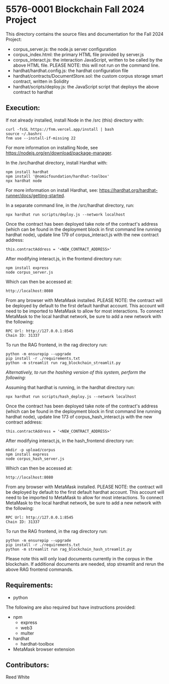# 5576-0001 Blockchain Fall 2024 Project

This directory contains the source files and documentation for the Fall 2024 Project:

* corpus_server.js: the node.js server configuration
* corpus_index.html: the primary HTML file provided by server.js
* corpus_interact.js: the interaction JavaScript, written to be called by the above HTML file.  PLEASE NOTE: this will not run on the command line.
* hardhat/hardhat.config.js: the hardhat configuration file
* hardhat/contracts/DocumentStore.sol: the custom corpus storage smart contract, written in Solidity
* hardhat/scripts/deploy.js: the JavaScript script that deploys the above contract to hardhat

## Execution:

If not already installed, install Node in the /src (this) directory with:

```
curl -fsSL https://fnm.vercel.app/install | bash
source ~/.bashrc
fnm use --install-if-missing 22
```

For more information on installing Node, see https://nodejs.org/en/download/package-manager.

In the /src/hardhat directory, install Hardhat with:

```
npm install hardhat
npm install '@nomicfoundation/hardhat-toolbox'
npx hardhat node
```

For more information on install Hardhat, see: https://hardhat.org/hardhat-runner/docs/getting-started.

In a separate command line, in the /src/hardhat directory, run:

```
npx hardhat run scripts/deploy.js --network localhost
```

Once the contract has been deployed take note of the contract's address (which can be found in the deployment block in first command line running hardhat node), update line 179 of corpus_interact.js with the new contract address:

```
this.contractAddress = '<NEW_CONTRACT_ADDRESS>'
```

After modifying interact.js, in the frontend directory run:

```
npm install express
node corpus_server.js
```

Which can then be accessed at:

```
http://localhost:8080
```

From any browser with MetaMask installed. PLEASE NOTE: the contract will be deployed by default to the first default hardhat account. This account will need to be imported to MetaMask to allow for most interactions.  To connect MetaMask to the local hardhat network, be sure to add a new network with the following:

```
RPC Url: http://127.0.0.1:8545
Chain ID: 31337
```

To run the RAG frontend, in the rag directory run:

```
python -m ensurepip --upgrade
pip install -r ./requirements.txt
python -m streamlit run rag_blockchain_streamlit.py
```

*Alternatively, to run the hashing version of this system, perform the following:*

Assuming that hardhat is running, in the hardhat directory run:

```
npx hardhat run scripts/hash_deploy.js --network localhost
```

Once the contract has been deployed take note of the contract's address (which can be found in the deployment block in first command line running hardhat node), update line 173 of corpus_hash_interact.js with the new contract address:

```
this.contractAddress = '<NEW_CONTRACT_ADDRESS>'
```

After modifying interact.js, in the hash_frontend directory run:

```
mkdir -p upload/corpus
npm install express
node corpus_hash_server.js
```

Which can then be accessed at:

```
http://localhost:8080
```

From any browser with MetaMask installed. PLEASE NOTE: the contract will be deployed by default to the first default hardhat account. This account will need to be imported to MetaMask to allow for most interactions.  To connect MetaMask to the local hardhat network, be sure to add a new network with the following:

```
RPC Url: http://127.0.0.1:8545
Chain ID: 31337
```

To run the RAG frontend, in the rag directory run:

```
python -m ensurepip --upgrade
pip install -r ./requirements.txt
python -m streamlit run rag_blockchain_hash_streamlit.py
```

Please note this will only load documents currently in the corpus in the blockchain. If additional documents are needed, stop streamlit and rerun the above RAG frontend commands.

## Requirements:

* python

The following are also required but have instructions provided:

* npm
  * express
  * web3
  * multer
* hardhat
  * hardhat-toolbox
* MetaMask browser extension

## Contributors:

Reed White
